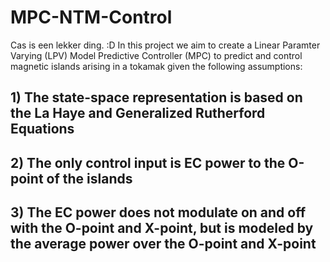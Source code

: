# MPC-NTM-Control
Cas is een lekker ding. :D
In this project we aim to create a Linear Paramter Varying (LPV) Model Predictive Controller (MPC) to predict and control magnetic islands arising in a tokamak given the following assumptions:
## 1) The state-space representation is based on the La Haye and Generalized Rutherford Equations
## 2) The only control input is EC power to the O-point of the islands
## 3) The EC power does not modulate on and off with the O-point and X-point, but is modeled by the average power over the O-point and X-point
